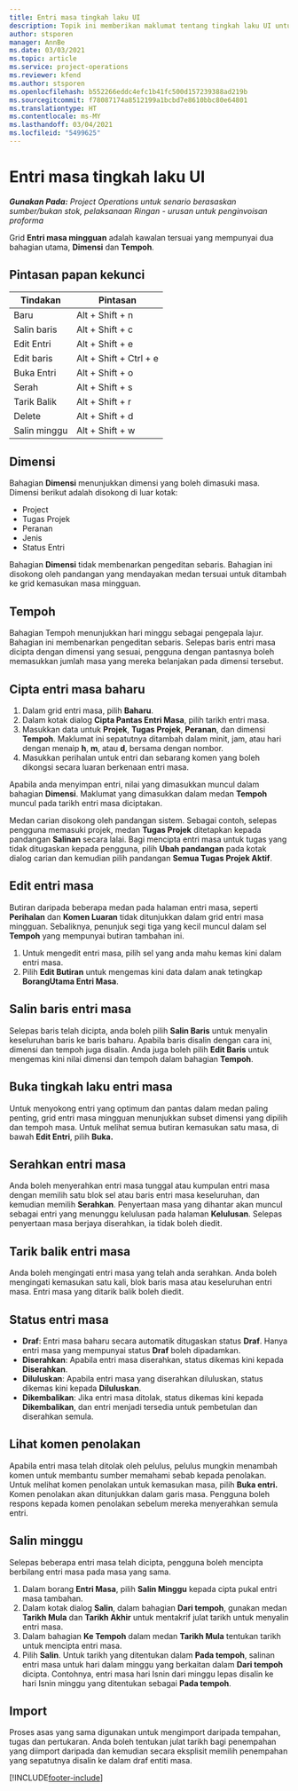 ```yaml
---
title: Entri masa tingkah laku UI
description: Topik ini memberikan maklumat tentang tingkah laku UI untuk Entri Masa.
author: stsporen
manager: AnnBe
ms.date: 03/03/2021
ms.topic: article
ms.service: project-operations
ms.reviewer: kfend
ms.author: stsporen
ms.openlocfilehash: b552266eddc4efc1b41fc500d157239388ad219b
ms.sourcegitcommit: f78087174a8512199a1bcbd7e8610bbc80e64801
ms.translationtype: HT
ms.contentlocale: ms-MY
ms.lasthandoff: 03/04/2021
ms.locfileid: "5499625"
---
```

# <a name="time-entry-ui-behavior"></a>Entri masa tingkah laku UI

_**Gunakan Pada:** Project Operations untuk senario berasaskan sumber/bukan stok, pelaksanaan Ringan - urusan untuk penginvoisan proforma_


Grid **Entri masa mingguan** adalah kawalan tersuai yang mempunyai dua bahagian utama, **Dimensi** dan **Tempoh**.

## <a name="keyboard-shortcuts"></a>Pintasan papan kekunci
| Tindakan        | Pintasan                  |
|------------   |------------------------   |
| Baru           | Alt + Shift + n           |
| Salin baris      | Alt + Shift + c           |
| Edit Entri    | Alt + Shift + e           |
| Edit baris      | Alt + Shift + Ctrl + e    |
| Buka Entri    | Alt + Shift + o           |
| Serah        | Alt + Shift + s           |
| Tarik Balik        | Alt + Shift + r           |
| Delete        | Alt + Shift + d           |
| Salin minggu     | Alt + Shift + w           |

## <a name="dimensions"></a>Dimensi
Bahagian **Dimensi** menunjukkan dimensi yang boleh dimasuki masa. Dimensi berikut adalah disokong di luar kotak:

  - Project
  - Tugas Projek
  - Peranan
  - Jenis
  - Status Entri

Bahagian **Dimensi** tidak membenarkan pengeditan sebaris. Bahagian ini disokong oleh pandangan yang mendayakan medan tersuai untuk ditambah ke grid kemasukan masa mingguan.

## <a name="duration"></a>Tempoh
Bahagian Tempoh menunjukkan hari minggu sebagai pengepala lajur. Bahagian ini membenarkan pengeditan sebaris. Selepas baris entri masa dicipta dengan dimensi yang sesuai, pengguna dengan pantasnya boleh memasukkan jumlah masa yang mereka belanjakan pada dimensi tersebut.

## <a name="create-a-new-time-entry"></a>Cipta entri masa baharu

1. Dalam grid entri masa, pilih **Baharu**. 
2. Dalam kotak dialog **Cipta Pantas Entri Masa**, pilih tarikh entri masa.
3. Masukkan data untuk **Projek**, **Tugas Projek**, **Peranan**, dan dimensi **Tempoh**. Maklumat ini sepatutnya ditambah dalam minit, jam, atau hari dengan menaip **h**, **m**, atau **d**, bersama dengan nombor. 
4. Masukkan perihalan untuk entri dan sebarang komen yang boleh dikongsi secara luaran berkenaan entri masa. 

Apabila anda menyimpan entri, nilai yang dimasukkan muncul dalam bahagian **Dimensi**. Maklumat yang dimasukkan dalam medan **Tempoh** muncul pada tarikh entri masa diciptakan.

Medan carian disokong oleh pandangan sistem. Sebagai contoh, selepas pengguna memasuki projek, medan **Tugas Projek** ditetapkan kepada pandangan **Salinan** secara lalai. Bagi mencipta entri masa untuk tugas yang tidak ditugaskan kepada pengguna, pilih **Ubah pandangan** pada kotak dialog carian dan kemudian pilih pandangan **Semua Tugas Projek Aktif**.

## <a name="edit-a-time-entry"></a>Edit entri masa 
Butiran daripada beberapa medan pada halaman entri masa, seperti **Perihalan** dan **Komen Luaran** tidak ditunjukkan dalam grid entri masa mingguan. Sebaliknya, penunjuk segi tiga yang kecil muncul dalam sel **Tempoh** yang mempunyai butiran tambahan ini. 

1. Untuk mengedit entri masa, pilih sel yang anda mahu kemas kini dalam entri masa.
2. Pilih **Edit Butiran** untuk mengemas kini data dalam anak tetingkap **BorangUtama Entri Masa**. 

## <a name="copy-a-time-entry-row"></a>Salin baris entri masa
Selepas baris telah dicipta, anda boleh pilih **Salin Baris** untuk menyalin keseluruhan baris ke baris baharu. Apabila baris disalin dengan cara ini, dimensi dan tempoh juga disalin. Anda juga boleh pilih **Edit Baris** untuk mengemas kini nilai dimensi dan tempoh dalam bahagian **Tempoh**.

## <a name="open-a-time-entry-behavior"></a>Buka tingkah laku entri masa
Untuk menyokong entri yang optimum dan pantas dalam medan paling penting, grid entri masa mingguan menunjukkan subset dimensi yang dipilih dan tempoh masa. Untuk melihat semua butiran kemasukan satu masa, di bawah **Edit Entri**, pilih **Buka.**

## <a name="submit-a-time-entry"></a>Serahkan entri masa
Anda boleh menyerahkan entri masa tunggal atau kumpulan entri masa dengan memilih satu blok sel atau baris entri masa keseluruhan, dan kemudian memilih **Serahkan**. Penyertaan masa yang dihantar akan muncul sebagai entri yang menunggu kelulusan pada halaman **Kelulusan**. Selepas penyertaan masa berjaya diserahkan, ia tidak boleh diedit.

## <a name="recall-a-time-entry"></a>Tarik balik entri masa
Anda boleh mengingati entri masa yang telah anda serahkan. Anda boleh mengingati kemasukan satu kali, blok baris masa atau keseluruhan entri masa. Entri masa yang ditarik balik boleh diedit.

## <a name="time-entry-status"></a>Status entri masa

- **Draf**: Entri masa baharu secara automatik ditugaskan status **Draf**. Hanya entri masa yang mempunyai status **Draf** boleh dipadamkan.
- **Diserahkan**: Apabila entri masa diserahkan, status dikemas kini kepada **Diserahkan**. 
- **Diluluskan**: Apabila entri masa yang diserahkan diluluskan, status dikemas kini kepada **Diluluskan**. 
- **Dikembalikan**: Jika entri masa ditolak, status dikemas kini kepada **Dikembalikan**, dan entri menjadi tersedia untuk pembetulan dan diserahkan semula. 

## <a name="view-rejection-comments"></a>Lihat komen penolakan
Apabila entri masa telah ditolak oleh pelulus, pelulus mungkin menambah komen untuk membantu sumber memahami sebab kepada penolakan. Untuk melihat komen penolakan untuk kemasukan masa, pilih **Buka entri.** Komen penolakan akan ditunjukkan dalam garis masa. Pengguna boleh respons kepada komen penolakan sebelum mereka menyerahkan semula entri.

## <a name="copy-week"></a>Salin minggu
Selepas beberapa entri masa telah dicipta, pengguna boleh mencipta berbilang entri masa pada masa yang sama.

1. Dalam borang **Entri Masa**, pilih **Salin Minggu** kepada cipta pukal entri masa tambahan. 
2. Dalam kotak dialog **Salin**, dalam bahagian **Dari tempoh**, gunakan medan **Tarikh Mula** dan **Tarikh Akhir** untuk mentakrif julat tarikh untuk menyalin entri masa. 
3. Dalam bahagian **Ke Tempoh** dalam medan **Tarikh Mula** tentukan tarikh untuk mencipta entri masa. 
4. Pilih **Salin**. Untuk tarikh yang ditentukan dalam **Pada tempoh**, salinan entri masa untuk hari dalam minggu yang berkaitan dalam **Dari tempoh** dicipta. Contohnya, entri masa hari Isnin dari minggu lepas disalin ke hari Isnin minggu yang ditentukan sebagai **Pada tempoh**.

## <a name="import"></a>Import
Proses asas yang sama digunakan untuk mengimport daripada tempahan, tugas dan pertukaran. Anda boleh tentukan julat tarikh bagi penempahan yang diimport daripada dan kemudian secara eksplisit memilih penempahan yang sepatutnya disalin ke dalam draf entiti masa. 


[!INCLUDE[footer-include](../includes/footer-banner.md)]
